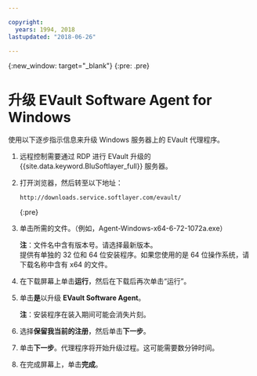 ```yaml
---

copyright:
  years: 1994, 2018
lastupdated: "2018-06-26"

---
```

{:new_window: target="_blank"}
{:pre: .pre}

# 升级 EVault Software Agent for Windows 

使用以下逐步指示信息来升级 Windows 服务器上的 EVault 代理程序。

1. 远程控制需要通过 RDP 进行 EVault 升级的 {{site.data.keyword.BluSoftlayer_full}} 服务器。

2. 打开浏览器，然后转至以下地址：
   ```
   http://downloads.service.softlayer.com/evault/
   ```
   {:pre}
  
3. 单击所需的文件。（例如，Agent-Windows-x64-6-72-1072a.exe）

   **注**：文件名中含有版本号。请选择最新版本。<br/>
   提供有单独的 32 位和 64 位安装程序。如果您使用的是 64 位操作系统，请下载名称中含有 x64 的文件。

4. 在下载屏幕上单击**运行**，然后在下载后再次单击“运行”。

5. 单击**是**以升级 **EVault Software Agent**。

   **注**：安装程序在装入期间可能会消失片刻。

6. 选择**保留我当前的注册**，然后单击**下一步**。

7. 单击**下一步**。代理程序将开始升级过程。这可能需要数分钟时间。

8. 在完成屏幕上，单击**完成**。

